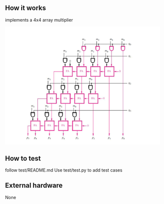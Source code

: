 <!---

This file is used to generate your project datasheet. Please fill in the information below and delete any unused
sections.

You can also include images in this folder and reference them in the markdown. Each image must be less than
512 kb in size, and the combined size of all images must be less than 1 MB.
-->

## How it works
implements a 4x4 array multiplier

![Block Diagram](diagram.png)

## How to test

follow test/README.md
Use test/test.py to add test cases

## External hardware

None
